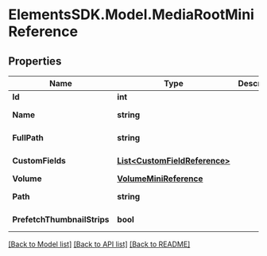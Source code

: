 # ElementsSDK.Model.MediaRootMiniReference

## Properties

Name | Type | Description | Notes
------------ | ------------- | ------------- | -------------
**Id** | **int** |  | [optional] 
**Name** | **string** |  | [optional] [readonly] 
**FullPath** | **string** |  | [optional] [readonly] 
**CustomFields** | [**List&lt;CustomFieldReference&gt;**](CustomFieldReference.md) |  | [optional] [readonly] 
**Volume** | [**VolumeMiniReference**](VolumeMiniReference.md) |  | 
**Path** | **string** |  | [optional] [readonly] 
**PrefetchThumbnailStrips** | **bool** |  | [optional] [readonly] 

[[Back to Model list]](../#documentation-for-models) [[Back to API list]](../#documentation-for-api-endpoints) [[Back to README]](../)

